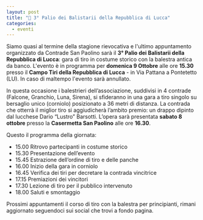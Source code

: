 ```yaml
---
layout: post
title: "🎯 3° Palio dei Balistarii della Repubblica di Lucca"
categories:
  - eventi
---
```


Siamo quasi al termine della stagione rievocativa e l'ultimo appuntamento organizzato da Contrade San Paolino sarà il **3° Palio dei Balistarii della Repubblica di Lucca**: gara di tiro in costume storico con la balestra antica da banco. L'evento è in programma per **domenica 9 Ottobre** alle ore **15.30** presso il **Campo Tiri della Repubblica di Lucca** - in Via Pattana a Pontetetto (LU). In caso di maltempo l'evento sarà annullato.

<!-- more -->

In questa occasione i balestrieri dell’associazione, suddivisi in 4 contrade (Falcone, Granchio, Luna, Sirena), si sfideranno in una gara a tiro singolo su bersaglio unico (corniolo) posizionato a 36 metri di distanza. La contrada che otterrà il miglior tiro si aggiudicherà l’ambito premio: un drappo dipinto dal lucchese Dario “Lustro” Barsotti. L’opera sarà presentata **sabato 8 ottobre** presso la **Casermetta San Paolino** alle ore **16.30**.

Questo il programma della giornata:

* 15.00 Ritrovo partecipanti in costume storico
* 15.30 Presentazione dell’evento
* 15.45 Estrazione dell’ordine di tiro e delle panche
* 16.00 Inizio della gara in corniolo
* 16.45 Verifica dei tiri per decretare la contrada vincitrice
* 17.15 Premiazioni dei vincitori
* 17.30 Lezione di tiro per il pubblico intervenuto
* 18.00 Saluti e smontaggio

Prossimi appuntamenti il corso di tiro con la balestra per principianti, rimani
aggiornato seguendoci sui social che trovi a fondo pagina.
